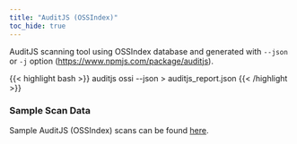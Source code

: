 ```yaml
---
title: "AuditJS (OSSIndex)"
toc_hide: true
---
```

AuditJS scanning tool using OSSIndex database and generated with `--json` or `-j` option (<https://www.npmjs.com/package/auditjs>).

{{< highlight bash >}}
auditjs ossi --json > auditjs_report.json
{{< /highlight >}}

### Sample Scan Data
Sample AuditJS (OSSIndex) scans can be found [here](https://github.com/DefectDojo/django-DefectDojo/tree/master/unittests/scans/auditjs).
